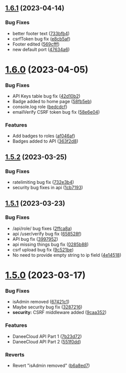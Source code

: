 ## [1.6.1](https://github.com/DaneeSkripter/DaneeCloud/compare/v1.6.0...v1.6.1) (2023-04-14)


### Bug Fixes

* better footer text ([733bfb4](https://github.com/DaneeSkripter/DaneeCloud/commit/733bfb4c4b7cbcb881efe3af426a69b507e9406c))
* csrfToken bug fix ([e8cb5af](https://github.com/DaneeSkripter/DaneeCloud/commit/e8cb5aff0d24995c34220ab92ab660f4fa17d155))
* Footer edited ([569cfff](https://github.com/DaneeSkripter/DaneeCloud/commit/569cfffe1edd918298a2206956198e3848c0ce88))
* new default port ([47634a6](https://github.com/DaneeSkripter/DaneeCloud/commit/47634a6c224de295219c87bbed7f15dc95295206))



# [1.6.0](https://github.com/DaneeSkripter/DaneeCloud/compare/v1.5.2...v1.6.0) (2023-04-05)


### Bug Fixes

* API Keys table bug fix ([42d10b2](https://github.com/DaneeSkripter/DaneeCloud/commit/42d10b2d586bb0df7e046cbcf34003669943e119))
* Badge added to home page ([58fb5eb](https://github.com/DaneeSkripter/DaneeCloud/commit/58fb5eb1b0f074a749a4d88077d7baa31b68ebd0))
* console.log role ([bedcdcf](https://github.com/DaneeSkripter/DaneeCloud/commit/bedcdcf55d5c3a73594bb6dfc122782190735d92))
* emailVerify CSRF token bug fix ([58e6e04](https://github.com/DaneeSkripter/DaneeCloud/commit/58e6e045ad6f4e0f223336ed534e1580ae3b5a08))


### Features

* Add badges to roles ([af046af](https://github.com/DaneeSkripter/DaneeCloud/commit/af046af01354a601d5fa4bc2cd45d3eaebbf0ed8))
* Badges added to API ([363f2d8](https://github.com/DaneeSkripter/DaneeCloud/commit/363f2d80507b8c73b708725570a9bcf0227df64d))



## [1.5.2](https://github.com/DaneeSkripter/DaneeCloud/compare/v1.5.1...v1.5.2) (2023-03-25)


### Bug Fixes

* ratelimiting bug fix ([732e3b4](https://github.com/DaneeSkripter/DaneeCloud/commit/732e3b40add478765cc09f2585aea825f39b2e78))
* security bug fixes in api ([1cb7193](https://github.com/DaneeSkripter/DaneeCloud/commit/1cb71931a9f24d9327b489a9d1795cd6afec6dc5))



## [1.5.1](https://github.com/DaneeSkripter/DaneeCloud/compare/v1.5.0...v1.5.1) (2023-03-23)


### Bug Fixes

* /api/role/ bug fixes ([2ffca8a](https://github.com/DaneeSkripter/DaneeCloud/commit/2ffca8a745bf5d37a5d6c18acb5b58a390397c16))
* api /user/verify bug fix ([658528f](https://github.com/DaneeSkripter/DaneeCloud/commit/658528fe02bd6e15ecd421ff78e7a97932870f8c))
* API bug fix ([3997952](https://github.com/DaneeSkripter/DaneeCloud/commit/3997952bfa0edfb9028d076aa4efbc2fd6558b70))
* api missing things bug fix ([0285b88](https://github.com/DaneeSkripter/DaneeCloud/commit/0285b88b9b7f49f4591696629adcfb7383c7fc2d))
* csrf upload bug fix ([9c521be](https://github.com/DaneeSkripter/DaneeCloud/commit/9c521be9416ce5244cf2b40970ff59c0388973e2))
* No need to provide empty string to ip field ([4e14518](https://github.com/DaneeSkripter/DaneeCloud/commit/4e14518ea168f72580231d58ecf9c31ca6f6bbe0))



# [1.5.0](https://github.com/DaneeSkripter/DaneeCloud/compare/v1.4.0...v1.5.0) (2023-03-17)


### Bug Fixes

* isAdmin removed ([67421c1](https://github.com/DaneeSkripter/DaneeCloud/commit/67421c195e146d62be41764faff0b75cf667a084))
* Maybe security bug fix ([3287216](https://github.com/DaneeSkripter/DaneeCloud/commit/3287216d36ef5d8047403c6a2b2bba4e94ff5183))
* **security:** CSRF middleware added ([9caa352](https://github.com/DaneeSkripter/DaneeCloud/commit/9caa352e21453574ceb7d74988afbb515577d1c1))


### Features

* DaneeCloud API Part 1 ([7b23d72](https://github.com/DaneeSkripter/DaneeCloud/commit/7b23d72deab50f92d2a757f3e14143823b4e1d56))
* DaneeCloud API Part 2 ([551f0dd](https://github.com/DaneeSkripter/DaneeCloud/commit/551f0ddbb2a2e23b990688542eb742d756ac87a3))


### Reverts

* Revert "isAdmin removed" ([b6a8ed7](https://github.com/DaneeSkripter/DaneeCloud/commit/b6a8ed7b679e60ad6566858285556be9ae4e6dd4))



